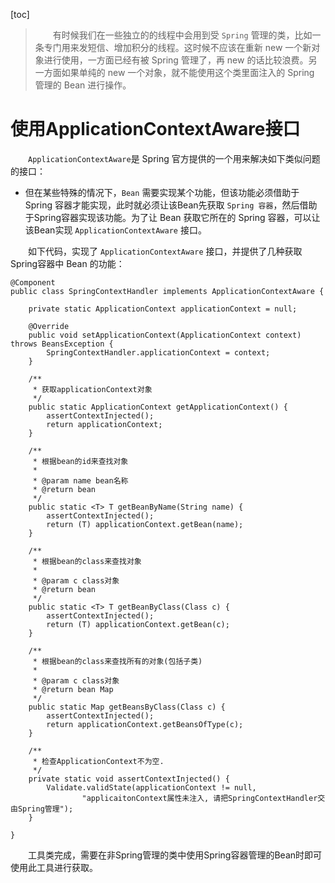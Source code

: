 [toc]

> 　　有时候我们在一些独立的的线程中会用到受 `Spring` 管理的类，比如一条专门用来发短信、增加积分的线程。这时候不应该在重新 new 一个新对象进行使用，一方面已经有被 Spring 管理了，再 new 的话比较浪费。另一方面如果单纯的 new 一个对象，就不能使用这个类里面注入的 Spring 管理的 Bean 进行操作。

# 使用ApplicationContextAware接口

　　`ApplicationContextAware`是 Spring 官方提供的一个用来解决如下类似问题的接口：

* 但在某些特殊的情况下，`Bean` 需要实现某个功能，但该功能必须借助于 Spring 容器才能实现，此时就必须让该Bean先获取 `Spring 容器`，然后借助于Spring容器实现该功能。为了让 Bean 获取它所在的 Spring 容器，可以让该Bean实现 `ApplicationContextAware` 接口。

　　如下代码，实现了 `ApplicationContextAware` 接口，并提供了几种获取 Spring容器中 Bean 的功能：

```
@Component
public class SpringContextHandler implements ApplicationContextAware {

    private static ApplicationContext applicationContext = null;

    @Override
    public void setApplicationContext(ApplicationContext context) throws BeansException {
        SpringContextHandler.applicationContext = context;
    }

    /**
     * 获取applicationContext对象
     */
    public static ApplicationContext getApplicationContext() {
        assertContextInjected();
        return applicationContext;
    }

    /**
     * 根据bean的id来查找对象
     *
     * @param name bean名称
     * @return bean
     */
    public static <T> T getBeanByName(String name) {
        assertContextInjected();
        return (T) applicationContext.getBean(name);
    }

    /**
     * 根据bean的class来查找对象
     *
     * @param c class对象
     * @return bean
     */
    public static <T> T getBeanByClass(Class c) {
        assertContextInjected();
        return (T) applicationContext.getBean(c);
    }

    /**
     * 根据bean的class来查找所有的对象(包括子类)
     *
     * @param c class对象
     * @return bean Map
     */
    public static Map getBeansByClass(Class c) {
        assertContextInjected();
        return applicationContext.getBeansOfType(c);
    }

    /**
     * 检查ApplicationContext不为空.
     */
    private static void assertContextInjected() {
        Validate.validState(applicationContext != null,
                "applicaitonContext属性未注入, 请把SpringContextHandler交由Spring管理");
    }

}
```

　　工具类完成，需要在非Spring管理的类中使用Spring容器管理的Bean时即可使用此工具进行获取。
